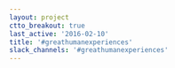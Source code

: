 ```yaml
---
layout: project
ctto_breakout: true
last_active: '2016-02-10'
title: '#greathumanexperiences'
slack_channels: '#greathumanexperiences'
---
```


